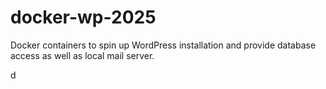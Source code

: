# docker-wp-2025

Docker containers to spin up WordPress installation and provide database access as well as local mail server.

d
